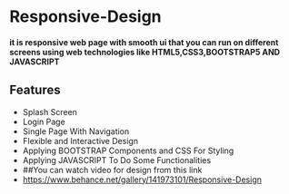 # Responsive-Design
#### it is responsive web page with smooth ui that you can run on different screens using web technologies like HTML5,CSS3,BOOTSTRAP5 AND JAVASCRIPT
## Features
- Splash Screen
- Login Page
- Single Page With Navigation
- Flexible and Interactive Design
- Applying BOOTSTRAP Components and CSS For Styling
- Applying JAVASCRIPT To Do Some Functionalities
- ##You can watch video for design from this link
- https://www.behance.net/gallery/141973101/Responsive-Design
